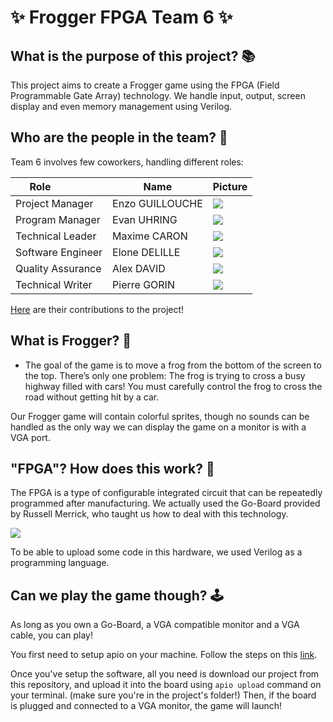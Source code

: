 # ✨ Frogger FPGA Team 6 ✨

## What is the purpose of this project? 📚

This project aims to create a Frogger game using the FPGA (Field Programmable Gate Array) technology. We handle input, output, screen display and even memory management using Verilog.

<!-- Game Picture -->

## Who are the people in the team? 🤝

Team 6 involves few coworkers, handling different roles:

| Role               | Name  | Picture |
| ------------------ | ----- | ------- |
| Project Manager | Enzo GUILLOUCHE | <img src="https://ca.slack-edge.com/T019N8PRR7W-U05SJQXHTSB-3d5d3475a625-50"> |
| Program Manager | Evan UHRING | <img src="https://ca.slack-edge.com/T019N8PRR7W-U05SZB90074-1c8c0fca09b4-50"> |
| Technical Leader | Maxime CARON | <img src="https://ca.slack-edge.com/T019N8PRR7W-U05SZ8EATJP-2f1b14ca0bd5-50"> |
| Software Engineer | Elone DELILLE | <img src="https://ca.slack-edge.com/T019N8PRR7W-U05SJR05FL7-464fe5ab420c-50"> |
| Quality Assurance | Alex DAVID | <img src="https://ca.slack-edge.com/T019N8PRR7W-U07D74Y2FN3-c49f70489f3b-50"> |
| Technical Writer | Pierre GORIN | <img src="https://ca.slack-edge.com/T019N8PRR7W-U02FHCYEJJD-b72455662dbf-50"> |

[Here](https://github.com/algosup/2024-2025-project-1-fpga-team-6/graphs/contributors) are their contributions to the project!

## What is Frogger? 🐸

- The goal of the game is to move a frog from the bottom of the screen to the top. There’s only one problem: The frog is trying to cross a busy highway filled with cars! You must carefully control the frog to cross the road without getting hit by a car.

Our Frogger game will contain colorful sprites, though no sounds can be handled as the only way we can display the game on a monitor is with a VGA port.

## "FPGA"? How does this work? 💾

The FPGA is a type of configurable integrated circuit that can be repeatedly programmed after manufacturing.
We actually used the Go-Board provided by Russell Merrick, who taught us how to deal with this technology.

<img src="https://nandland.com/wp-content/uploads/2022/12/goboard_solo.jpg">

To be able to upload some code in this hardware, we used Verilog as a programming language.

## Can we play the game though? 🕹️

As long as you own a Go-Board, a VGA compatible monitor and a VGA cable, you can play!<br>

You first need to setup apio on your machine. Follow the steps on this [link](https://nandland.com/set-up-apio-fpga-build-and-program/).

Once you've setup the software, all you need is download our project from this repository, and upload it into the board using `apio upload` command on your terminal. (make sure you're in the project's folder!)
Then, if the board is plugged and connected to a VGA monitor, the game will launch!
